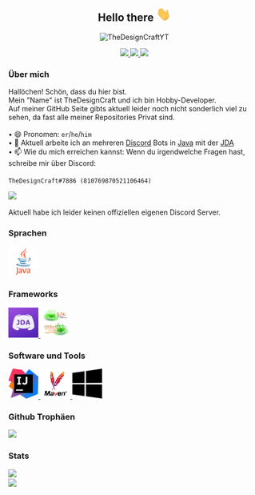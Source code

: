 <p>
  <h2 align="center">Hello there <img width="29px" height="29px" src="https://github.com/TheDesignCraftYT/TheDesignCraft/blob/main/assets/wave.gif"></h2>
</p>

<p align="center" >  
  <img src=https://komarev.com/ghpvc/?username=TheDesignCraftYT alt=TheDesignCraftYT> 
</p>

<p align="center">
  <a href="https://github.com/TheDesignCraftYT">
     <img src="https://forthebadge.com/images/badges/built-with-love.svg"/>
  </a>
    <a href="https://java.com/">
      <img src="https://forthebadge.com/images/badges/made-with-java.svg"/>
  </a>
    <a href="https://git-scm.com/">
      <img src="https://forthebadge.com/images/badges/uses-git.svg"/>
  </a>
</p>

### Über mich
Hallöchen! Schön, dass du hier bist.
<br>
Mein "Name" ist TheDesignCraft und ich bin Hobby-Developer.
<br>
Auf meiner GitHub Seite gibts aktuell leider noch nicht sonderlich viel zu sehen, da fast alle meiner Repositories Privat sind.
<br><br>
• 😄 Pronomen: `er`/`he`/`him`
<br>
• 🔭 Aktuell arbeite ich an mehreren [Discord](https://discord.com) Bots in [Java](https://java.com) mit der [JDA](https://github.com/DV8FromTheWorld/JDA)
<br>
• 📫 Wie du mich erreichen kannst: Wenn du irgendwelche Fragen hast, schreibe mir über Discord:
<br><br>
`TheDesignCraft#7886 (810769870521106464)` 
<br>
<p>
  <a href="https://discord.com/users/810769870521106464">
    <img src="https://discord.c99.nl/widget/theme-1/810769870521106464.png">
  </a>
</p>

Aktuell habe ich leider keinen offiziellen eigenen Discord Server.
<br>

### Sprachen

<p>
    <a href="https://java.com/">
      <img width="60" height="60" src="https://github.com/TheDesignCraftYT/TheDesignCraft/blob/main/assets/languages/java.png"/>
    </a>
</p>

### Frameworks

<p>
    <a href="https://github.com/DV8FromTheWorld/JDA">
      <img width="60" height="60" src="https://github.com/TheDesignCraftYT/TheDesignCraft/blob/main/assets/frameworks/jda.png"/>
    </a>
    <a href="https://github.com/orgs/qos-ch/repositories">
       <img width="60" height="60" src="https://github.com/TheDesignCraftYT/TheDesignCraft/blob/main/assets/frameworks/slf4j-with-logback.png"/>
    </a>
</p>

### Software und Tools

<p>
    <a href="https://www.jetbrains.com/de-de/idea/">
      <img width="60" height="60" src="https://github.com/TheDesignCraftYT/TheDesignCraft/blob/main/assets/software-and-tools/intellij.png"/>
    </a>
    <a href="https://maven.apache.org/">
       <img width="60" height="60" src="https://github.com/TheDesignCraftYT/TheDesignCraft/blob/main/assets/software-and-tools/maven.png"/>
    </a>
    <a href="https://www.windows.com/">
       <img width="60" height="60" src="https://github.com/TheDesignCraftYT/TheDesignCraft/blob/main/assets/software-and-tools/windows10.png"/>
    </a>
</p>

### Github Trophäen

<a href="https://github.com/TheDesignCraftYT">
  <img width=800 src="https://github-profile-trophy.vercel.app/?username=TheDesignCraftYT&column=8&theme=discord&no-frame=true&no-bg=true"/>
</a>

### Stats

<p>
   <a href="https://github.com/TheDesignCraftYT?tab=repositories">
      <img src="https://github-readme-stats.vercel.app/api/top-langs/?username=TheDesignCraftYT&theme=algolia"/>
    </a>
  <br>
    <a href="https://github.com/TheDesignCraftYT?tab=repositories">
      <img src="https://github-readme-stats.vercel.app/api?username=TheDesignCraftYT&theme=algolia&show_icons=true"/>
    </a>
</p>
